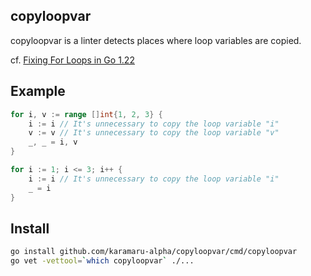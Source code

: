## copyloopvar
copyloopvar is a linter detects places where loop variables are copied.

cf. [Fixing For Loops in Go 1.22](https://go.dev/blog/loopvar-preview)

## Example
```go
for i, v := range []int{1, 2, 3} {
    i := i // It's unnecessary to copy the loop variable "i"
    v := v // It's unnecessary to copy the loop variable "v"
    _, _ = i, v
}

for i := 1; i <= 3; i++ {
    i := i // It's unnecessary to copy the loop variable "i"
    _ = i
}
```

## Install
```bash
go install github.com/karamaru-alpha/copyloopvar/cmd/copyloopvar
go vet -vettool=`which copyloopvar` ./...
```
